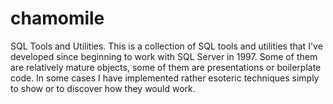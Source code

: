 # chamomile
SQL Tools and Utilities. This is a collection of SQL tools and utilities that I've developed since beginning to work with SQL Server in 1997. Some of them are relatively mature objects, some of them are presentations or boilerplate code. In some cases I have implemented rather esoteric techniques simply to show or to discover how they would work.
